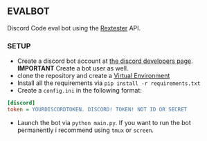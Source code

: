 EVALBOT
------

Discord Code eval bot using the [Rextester][rextester] API.

### SETUP
 - Create a discord bot account at [the discord developers page][discord-devs]. **IMPORTANT** Create a bot user as well.
 - clone the repository and create a [Virtual Environment][venv]
 - Install all the requirements via `pip install -r requirements.txt`
 - Create a `config.ini` in the following format:
```ini
[discord]
token = YOURDISCORDTOKEN. DISCORD! TOKEN! NOT ID OR SECRET

```
 - Launch the bot via `python main.py`. If you want to run the bot permanently i recommend using `tmux` or `screen`.

[discord-devs]: https://discordapp.com/developers/applications/me
[venv]: https://docs.python.org/3/library/venv.html
[rextester]: http://rextester.com/main
